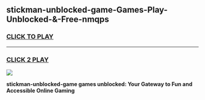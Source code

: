 
## stickman-unblocked-game-Games-Play-Unblocked-&-Free-nmqps
<h3>
<a href="https://premium76.site?title=stickman-unblocked-game&ref=24A">CLICK TO PLAY</a></h3>
<hr>

<h3>
<a href="https://premium76.site?title=stickman-unblocked-game&ref=24A">CLICK 2 PLAY</a>
  
</h3>

<a href="https://premium76.site?title=stickman-unblocked-game&ref=24A"><img src="https://clearcache.store/games.png"></a>


**stickman-unblocked-game games unblocked: Your Gateway to Fun and Accessible Online Gaming**
